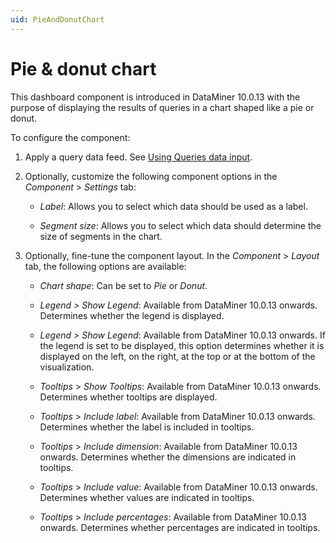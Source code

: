```yaml
---
uid: PieAndDonutChart
---
```


# Pie & donut chart

This dashboard component is introduced in DataMiner 10.0.13 with the purpose of displaying the results of queries in a chart shaped like a pie or donut.

To configure the component:

1. Apply a query data feed. See [Using Queries data input](xref:Configuring_dashboard_components#using-queries-data-input).

1. Optionally, customize the following component options in the *Component* > *Settings* tab:

   - *Label*: Allows you to select which data should be used as a label.

   - *Segment size*: Allows you to select which data should determine the size of segments in the chart.

1. Optionally, fine-tune the component layout. In the *Component* > *Layout* tab, the following options are available:

   - *Chart shape*: Can be set to *Pie* or *Donut*.

   - *Legend \> Show Legend*: Available from DataMiner 10.0.13 onwards. Determines whether the legend is displayed.

   - *Legend \> Show Legend*: Available from DataMiner 10.0.13 onwards. If the legend is set to be displayed, this option determines whether it is displayed on the left, on the right, at the top or at the bottom of the visualization.

   - *Tooltips* > *Show Tooltips*: Available from DataMiner 10.0.13 onwards. Determines whether tooltips are displayed.

   - *Tooltips* > *Include label*: Available from DataMiner 10.0.13 onwards. Determines whether the label is included in tooltips.

   - *Tooltips* > *Include dimension*: Available from DataMiner 10.0.13 onwards. Determines whether the dimensions are indicated in tooltips.

   - *Tooltips* > *Include value*: Available from DataMiner 10.0.13 onwards. Determines whether values are indicated in tooltips.

   - *Tooltips* > *Include percentages*: Available from DataMiner 10.0.13 onwards. Determines whether percentages are indicated in tooltips.
